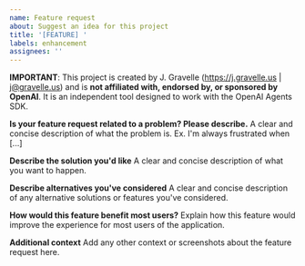```yaml
---
name: Feature request
about: Suggest an idea for this project
title: '[FEATURE] '
labels: enhancement
assignees: ''
---
```


**IMPORTANT**: This project is created by J. Gravelle (https://j.gravelle.us | j@gravelle.us) and is **not affiliated with, endorsed by, or sponsored by OpenAI**. It is an independent tool designed to work with the OpenAI Agents SDK.

**Is your feature request related to a problem? Please describe.**
A clear and concise description of what the problem is. Ex. I'm always frustrated when [...]

**Describe the solution you'd like**
A clear and concise description of what you want to happen.

**Describe alternatives you've considered**
A clear and concise description of any alternative solutions or features you've considered.

**How would this feature benefit most users?**
Explain how this feature would improve the experience for most users of the application.

**Additional context**
Add any other context or screenshots about the feature request here.